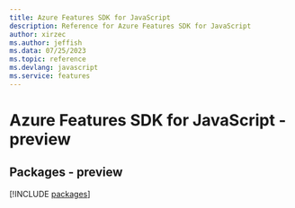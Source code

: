 ```yaml
---
title: Azure Features SDK for JavaScript
description: Reference for Azure Features SDK for JavaScript
author: xirzec
ms.author: jeffish
ms.data: 07/25/2023
ms.topic: reference
ms.devlang: javascript
ms.service: features
---
```

# Azure Features SDK for JavaScript - preview
## Packages - preview
[!INCLUDE [packages](features-index.md)]
